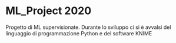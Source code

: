 # ML_Project 2020

Progetto di ML supervisionate. Durante lo sviluppo ci si è avvalsi del linguaggio di programmazione Python e del software KNIME
